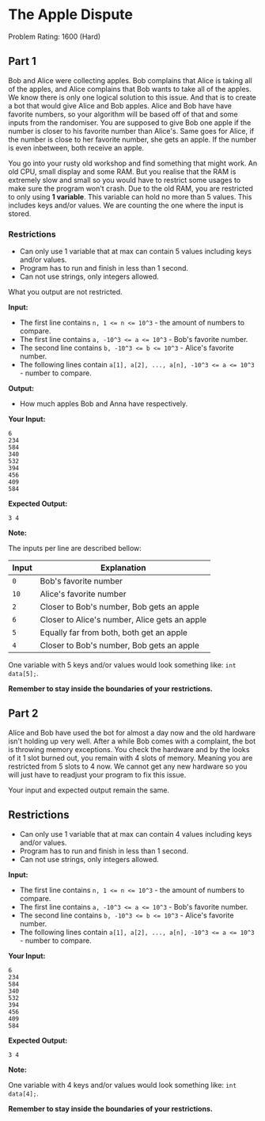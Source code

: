 # The Apple Dispute
Problem Rating: 1600 (Hard)

## Part 1
Bob and Alice were collecting apples. Bob complains that Alice is taking all of the apples, and Alice complains that Bob wants to take all of the apples. We know there is only
one logical solution to this issue. And that is to create a bot that would give Alice and Bob apples. Alice and Bob have have favorite numbers, so your algorithm will be based
off of that and some inputs from the randomiser. You are supposed to give Bob one apple if the number is closer to his favorite number than Alice's. Same goes for Alice, if 
the number is close to her favorite number, she gets an apple. If the number is even inbetween, both receive an apple.

You go into your rusty old workshop and find something that might work. An old CPU, small display and some RAM. But you realise that the RAM is extremely slow and small so
you would have to restrict some usages to make sure the program won't crash. Due to the old RAM, you are restricted to only using **1 variable**. This variable can hold no more
than 5 values. This includes keys and/or values. We are counting the one where the input is stored.

### Restrictions
- Can only use 1 variable that at max can contain 5 values including keys and/or values.
- Program has to run and finish in less than 1 second.
- Can not use strings, only integers allowed.

What you output are not restricted.



**Input:**
- The first line contains `n, 1 <= n <= 10^3` - the amount of numbers to compare.
- The first line contains `a, -10^3 <= a <= 10^3` - Bob's favorite number.
- The second line contains `b, -10^3 <= b <= 10^3` - Alice's favorite number.
- The following lines contain `a[1], a[2], ..., a[n], -10^3 <= a <= 10^3` - number to compare.

**Output:**
- How much apples Bob and Anna have respectively.

**Your Input:**
```
6
234
584
340
532
394
456
409
584
```

**Expected Output:**
```
3 4
```

**Note:** 

The inputs per line are described bellow:

Input | Explanation
------------ | -------------
`0`    | Bob's favorite number
`10`    | Alice's favorite number
`2`    | Closer to Bob's number, Bob gets an apple
`6`    | Closer to Alice's number, Alice gets an apple
`5`    | Equally far from both, both get an apple
`4`    | Closer to Bob's number, Bob gets an apple

One variable with 5 keys and/or values would look something like: `int data[5];`.

**Remember to stay inside the boundaries of your restrictions.**

## Part 2
Alice and Bob have used the bot for almost a day now and the old hardware isn't holding up very well. After a while Bob comes with a complaint, the bot is throwing memory
exceptions. You check the hardware and by the looks of it 1 slot burned out, you remain with 4 slots of memory. Meaning you are restricted from 5 slots to 4 now. We cannot get
any new hardware so you will just have to readjust your program to fix this issue.

Your input and expected output remain the same.

## Restrictions
- Can only use 1 variable that at max can contain 4 values including keys and/or values.
- Program has to run and finish in less than 1 second.
- Can not use strings, only integers allowed.

**Input:**
- The first line contains `n, 1 <= n <= 10^3` - the amount of numbers to compare.
- The first line contains `a, -10^3 <= a <= 10^3` - Bob's favorite number.
- The second line contains `b, -10^3 <= b <= 10^3` - Alice's favorite number.
- The following lines contain `a[1], a[2], ..., a[n], -10^3 <= a <= 10^3` - number to compare.

**Your Input:**
```
6
234
584
340
532
394
456
409
584
```

**Expected Output:**
```
3 4
```

**Note:** 

One variable with 4 keys and/or values would look something like: `int data[4];`.

**Remember to stay inside the boundaries of your restrictions.**
